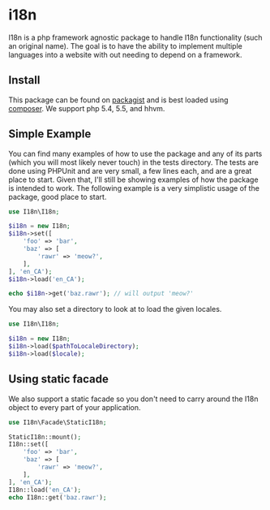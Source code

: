 i18n
====

I18n is a php framework agnostic package to handle I18n functionality (such an original name). The goal is to have the ability to implement multiple languages into a website with out needing to depend on a framework.

Install
-------

This package can be found on [packagist](https://packagist.org/packages/paquettg/i18n) and is best loaded using [composer](http://getcomposer.org/). We support php 5.4, 5.5, and hhvm.

Simple Example
--------------

You can find many examples of how to use the package and any of its parts (which you will most likely never touch) in the tests directory. The tests are done using PHPUnit and are very small, a few lines each, and are a great place to start. Given that, I'll still be showing examples of how the package is intended to work. The following example is a very simplistic usage of the package, good place to start.

```php
use I18n\I18n;

$i18n = new I18n;
$i18n->set([
	'foo' => 'bar',
	'baz' => [
		'rawr' => 'meow?',
	],
], 'en_CA');
$i18n->load('en_CA');

echo $i18n->get('baz.rawr'); // will output 'meow?'
```

You may also set a directory to look at to load the given locales.

```php
use I18n\I18n;

$i18n = new I18n;
$i18n->load($pathToLocaleDirectory);
$i18n->load($locale);
```

Using static facade
-------------------

We also support a static facade so you don't need to carry around the I18n object to every part of your application.

```php
use I18n\Facade\StaticI18n;

StaticI18n::mount();
I18n::set([
	'foo' => 'bar',
	'baz' => [
		'rawr' => 'meow?',
	],
], 'en_CA');
I18n::load('en_CA');
echo I18n::get('baz.rawr');
```
